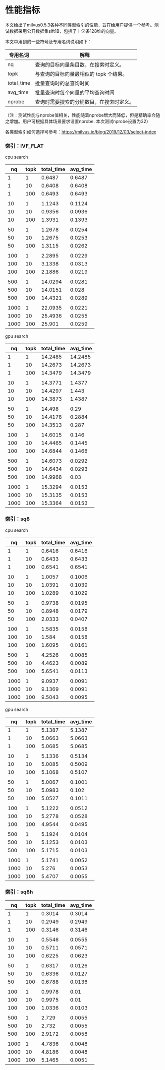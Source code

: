# 性能指标

本文给出了milvus0.5.3各种不同类型索引的性能，旨在给用户提供一个参考。测试数据采用公开数据集sift1B，包括了十亿条128维的向量。

本文中用到的一些符号及专用名词说明如下：

| 专用名词   | 解释                                     |
| ---------- | ---------------------------------------- |
| nq         | 查询的目标向量条目数，在搜索时定义。     |
| topk       | 与查询的目标向量最相似的 topk 个结果。   |
| total_time | 批量查询时的总查询时间                   |
| avg_time   | 批量查询时每个向量的平均查询时间         |
| nprobe     | 查询时需要搜索的分桶数目，在搜索时定义。 |

（注：测试性能与nprobe值相关，性能随着nprobe增大而降低，但是精确率会随之增加。用户可根据具体场景要求设置nprobe. 本次测试nprobe设置为32）

各类型索引如何选择可参考：https://milvus.io/blog/2019/12/03/select-index

### 索引：IVF_FLAT

cpu search

| nq   | topk | total_time | avg_time |
| ---- | ---- | ---------- | -------- |
| 1    | 1    | 0.6487     | 0.6487   |
| 1    | 10   | 0.6408     | 0.6408   |
| 1    | 100  | 0.6493     | 0.6493   |
|      |      |            |          |
| 10   | 1    | 1.1243     | 0.1124   |
| 10   | 10   | 0.9356     | 0.0936   |
| 10   | 100  | 1.3931     | 0.1393   |
|      |      |            |          |
| 50   | 1    | 1.2678     | 0.0254   |
| 50   | 10   | 1.2675     | 0.0253   |
| 50   | 100  | 1.3115     | 0.0262   |
|      |      |            |          |
| 100  | 1    | 2.2895     | 0.0229   |
| 100  | 10   | 3.1338     | 0.0313   |
| 100  | 100  | 2.1886     | 0.0219   |
|      |      |            |          |
| 500  | 1    | 14.0294    | 0.0281   |
| 500  | 10   | 14.0151    | 0.028    |
| 500  | 100  | 14.4321    | 0.0289   |
|      |      |            |          |
| 1000 | 1    | 22.0935    | 0.0221   |
| 1000 | 10   | 25.4936    | 0.0255   |
| 1000 | 100  | 25.901     | 0.0259   |

gpu search

| nq   | topk | total_time | avg_time |
| ---- | ---- | ---------- | -------- |
| 1    | 1    | 14.2485    | 14.2485  |
| 1    | 10   | 14.2673    | 14.2673  |
| 1    | 100  | 14.3479    | 14.3479  |
|      |      |            |          |
| 10   | 1    | 14.3771    | 1.4377   |
| 10   | 10   | 14.4297    | 1.443    |
| 10   | 100  | 14.3873    | 1.4387   |
|      |      |            |          |
| 50   | 1    | 14.498     | 0.29     |
| 50   | 10   | 14.4178    | 0.2884   |
| 50   | 100  | 14.3513    | 0.287    |
|      |      |            |          |
| 100  | 1    | 14.6015    | 0.146    |
| 100  | 10   | 14.4465    | 0.1445   |
| 100  | 100  | 14.6844    | 0.1468   |
|      |      |            |          |
| 500  | 1    | 14.6073    | 0.0292   |
| 500  | 10   | 14.6434    | 0.0293   |
| 500  | 100  | 14.9968    | 0.03     |
|      |      |            |          |
| 1000 | 1    | 15.3294    | 0.0153   |
| 1000 | 10   | 15.3135    | 0.0153   |
| 1000 | 100  | 15.3364    | 0.0153   |

### 索引：sq8

cpu search

| nq   | topk | total_time | avg_time |
| ---- | ---- | ---------- | -------- |
| 1    | 1    | 0.6416     | 0.6416   |
| 1    | 10   | 0.6433     | 0.6433   |
| 1    | 100  | 0.6541     | 0.6541   |
|      |      |            |          |
| 10   | 1    | 1.0057     | 0.1006   |
| 10   | 10   | 1.0391     | 0.1039   |
| 10   | 100  | 1.0289     | 0.1029   |
|      |      |            |          |
| 50   | 1    | 0.9738     | 0.0195   |
| 50   | 10   | 0.8948     | 0.0179   |
| 50   | 100  | 2.0333     | 0.0407   |
|      |      |            |          |
| 100  | 1    | 1.5835     | 0.0158   |
| 100  | 10   | 1.584      | 0.0158   |
| 100  | 100  | 1.6095     | 0.0161   |
|      |      |            |          |
| 500  | 1    | 4.2526     | 0.0085   |
| 500  | 10   | 4.4623     | 0.0089   |
| 500  | 100  | 5.6541     | 0.0113   |
|      |      |            |          |
| 1000 | 1    | 9.0937     | 0.0091   |
| 1000 | 10   | 9.1369     | 0.0091   |
| 1000 | 100  | 9.5043     | 0.0095   |

gpu search

| nq   | topk | total_time | avg_time |
| ---- | ---- | ---------- | -------- |
| 1    | 1    | 5.1387     | 5.1387   |
| 1    | 10   | 5.0663     | 5.0663   |
| 1    | 100  | 5.0685     | 5.0685   |
|      |      |            |          |
| 10   | 1    | 5.1336     | 0.5134   |
| 10   | 10   | 5.0085     | 0.5009   |
| 10   | 100  | 5.1068     | 0.5107   |
|      |      |            |          |
| 50   | 1    | 5.0067     | 0.1001   |
| 50   | 10   | 5.0983     | 0.102    |
| 50   | 100  | 5.0527     | 0.1011   |
|      |      |            |          |
| 100  | 1    | 5.1222     | 0.0512   |
| 100  | 10   | 5.2778     | 0.0528   |
| 100  | 100  | 4.9544     | 0.0495   |
|      |      |            |          |
| 500  | 1    | 5.1924     | 0.0104   |
| 500  | 10   | 5.1253     | 0.0103   |
| 500  | 100  | 5.1715     | 0.0103   |
|      |      |            |          |
| 1000 | 1    | 5.1741     | 0.0052   |
| 1000 | 10   | 5.276      | 0.0053   |
| 1000 | 100  | 5.4707     | 0.0055   |

### 索引：sq8h

| nq   | topk | total_time | avg_time |
| ---- | ---- | ---------- | -------- |
| 1    | 1    | 0.3014     | 0.3014   |
| 1    | 10   | 0.2949     | 0.2949   |
| 1    | 100  | 0.3146     | 0.3146   |
|      |      |            |          |
| 10   | 1    | 0.5546     | 0.0555   |
| 10   | 10   | 0.5711     | 0.0571   |
| 10   | 100  | 0.6225     | 0.0623   |
|      |      |            |          |
| 50   | 1    | 0.6317     | 0.0126   |
| 50   | 10   | 0.6336     | 0.0127   |
| 50   | 100  | 0.6788     | 0.0136   |
|      |      |            |          |
| 100  | 1    | 0.9978     | 0.01     |
| 100  | 10   | 0.9975     | 0.01     |
| 100  | 100  | 1.0336     | 0.0103   |
|      |      |            |          |
| 500  | 1    | 2.729      | 0.0055   |
| 500  | 10   | 2.732      | 0.0055   |
| 500  | 100  | 2.9172     | 0.0058   |
|      |      |            |          |
| 1000 | 1    | 4.7836     | 0.0048   |
| 1000 | 10   | 4.8186     | 0.0048   |
| 1000 | 100  | 5.1465     | 0.0051   |
